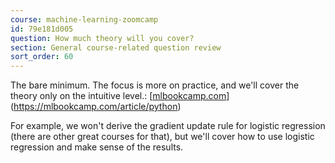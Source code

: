 ```yaml
---
course: machine-learning-zoomcamp
id: 79e181d005
question: How much theory will you cover?
section: General course-related question review
sort_order: 60
---
```


The bare minimum. The focus is more on practice, and we'll cover the theory only on the intuitive level.: [[mlbookcamp.com](https://mlbookcamp.com/article/python)](https://mlbookcamp.com/article/python)

For example, we won't derive the gradient update rule for logistic regression (there are other great courses for that), but we'll cover how to use logistic regression and make sense of the results.

